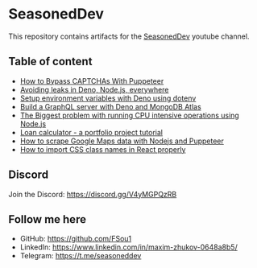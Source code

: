 # SeasonedDev

This repository contains artifacts for the [SeasonedDev](https://www.youtube.com/channel/UCz6AZvABoICHPpi43y-Hd5g) youtube channel.

## Table of content

* [How to Bypass CAPTCHAs With Puppeteer](/javascript/node.js/2captcha)
* [Avoiding leaks in Deno, Node.js, everywhere](/typescript/deno/graphql/02)
* [Setup environment variables with Deno using dotenv](/typescript/deno/env)
* [Build a GraphQL server with Deno and MongoDB Atlas](/typescript/deno/graphql/01)
* [The Biggest problem with running CPU intensive operations using Node.js](/javascript/node.js/single-threaded-event-loop)
* [Loan calculator - a portfolio project tutorial](/typescript/react/loan-calc)
* [How to scrape Google Maps data with Nodejs and Puppeteer](https://youtu.be/5xOD4-M2jSw)
* [How to import CSS class names in React properly](/typescript/react/import-css-classes)

## Discord
Join the Discord: https://discord.gg/V4yMGPQzRB

## Follow me here
* GitHub: https://github.com/FSou1
* LinkedIn: https://www.linkedin.com/in/maxim-zhukov-0648a8b5/
* Telegram: https://t.me/seasoneddev